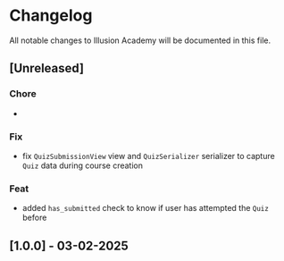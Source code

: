 # Changelog

All notable changes to Illusion Academy will be documented in this file.

## [Unreleased]

### Chore
- 

### Fix
- fix `QuizSubmissionView` view and `QuizSerializer` serializer to capture `Quiz` data during course creation



### Feat
- added `has_submitted` check to know if user has attempted the `Quiz` before

## [1.0.0] - 03-02-2025

